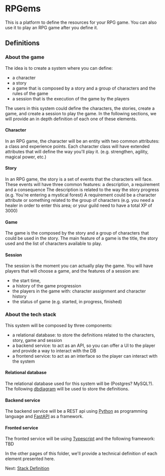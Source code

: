 # RPGems

This is a platform to define the resources for your RPG game.
You can also use it to play an RPG game after you define it.

## Definitions

### About the game

The idea is to create a system where you can define:
 - a character
 - a story
 - a game that is composed by a story and a group of characters and the rules of the game
 - a session that is the execution of the game by the players

The users in this system could define the characters, the stories, create a game, and create a session to play the game.
In the following sections, we will provide an in depth definition of each one of these elements.

#### Character

In an RPG game, the character will be an entity with two common attributes: a class and experience points.
Each character class will have extended attributes that will define the way you'll play it.
(e.g. strengthen, agility, magical power, etc.)

#### Story

In an RPG game, the story is a set of events that the characters will face.
These events will have three common features: a description, a requirement and a consequence
The description is related to the way the story progress (e.g. You're entering a mystical forest)
A requirement could be a character attribute or something related to the group of characters 
(e.g. you need a healer in order to enter this area; or your guild need to have a total XP of 3000)

#### Game

The game is the composed by the story and a group of characters that could be used in the story.
The main feature of a game is the title, the story used and the list of characters available to play.

#### Session

The session is the moment you can actually play the game.
You will have players that will choose a game, and the features of a session are: 

 - the start time, 
 - a history of the game progression
 - the players in the game with: character assignment and character history
 - the status of game (e.g. started, in progress, finished)

### About the tech stack

This system will be composed by three components:

 - a relational database: to store the definitions related to the characters, story, game and session
 - a backend service: to act as an API, so you can offer a UI to the player and provide a way to interact with the DB
 - a frontend service: to act as an interface so the player can interact with the system

#### Relational database

The relational database used for this system will be (Postgres? MySQL?).
The following [dbdiagram](https://dbdiagram.io/d/RPGems-66e8be246dde7f41494c2da8
) will be used to store the definitions.

#### Backend service

The backend service will be a REST api using [Python](https://www.python.org/) as programming language
and [FastAPI](https://fastapi.tiangolo.com/) as a framework.

#### Fronted service

The fronted service will be using [Typescript](https://www.typescriptlang.org/)
and the following framework: TBD

In the other pages of this folder, we'll provide a technical definition of each element presented here.

Next: [Stack Definition](stack_definition.md)